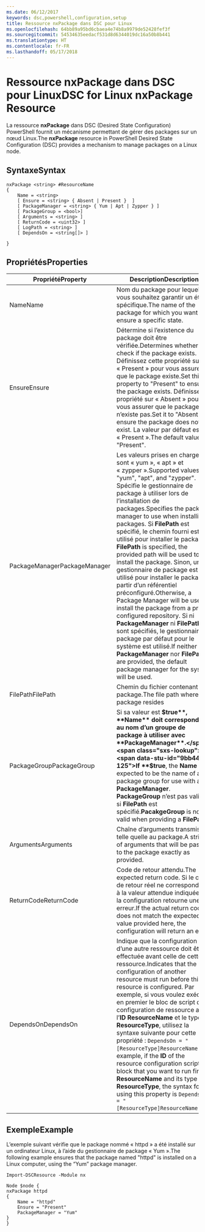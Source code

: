 ```yaml
---
ms.date: 06/12/2017
keywords: dsc,powershell,configuration,setup
title: Ressource nxPackage dans DSC pour Linux
ms.openlocfilehash: 64bb89a95bd6cbaea4e74b8a9979de52428fef3f
ms.sourcegitcommit: 54534635eedacf531d8d6344019dc16a50b8b441
ms.translationtype: HT
ms.contentlocale: fr-FR
ms.lasthandoff: 05/17/2018
---
```

# <a name="dsc-for-linux-nxpackage-resource"></a><span data-ttu-id="9bb44-103">Ressource nxPackage dans DSC pour Linux</span><span class="sxs-lookup"><span data-stu-id="9bb44-103">DSC for Linux nxPackage Resource</span></span>

<span data-ttu-id="9bb44-104">La ressource **nxPackage** dans DSC (Desired State Configuration) PowerShell fournit un mécanisme permettant de gérer des packages sur un nœud Linux.</span><span class="sxs-lookup"><span data-stu-id="9bb44-104">The **nxPackage** resource in PowerShell Desired State Configuration (DSC) provides a mechanism to manage packages on a Linux node.</span></span>

## <a name="syntax"></a><span data-ttu-id="9bb44-105">Syntaxe</span><span class="sxs-lookup"><span data-stu-id="9bb44-105">Syntax</span></span>

```
nxPackage <string> #ResourceName
{
    Name = <string>
    [ Ensure = <string> { Absent | Present }  ]
    [ PackageManager = <string> { Yum | Apt | Zypper } ]
    [ PackageGroup = <bool>]
    [ Arguments = <string> ]
    [ ReturnCode = <uint32> ]
    [ LogPath = <string> ]
    [ DependsOn = <string[]> ]

}
```

## <a name="properties"></a><span data-ttu-id="9bb44-106">Propriétés</span><span class="sxs-lookup"><span data-stu-id="9bb44-106">Properties</span></span>

|  <span data-ttu-id="9bb44-107">Propriété</span><span class="sxs-lookup"><span data-stu-id="9bb44-107">Property</span></span> |  <span data-ttu-id="9bb44-108">Description</span><span class="sxs-lookup"><span data-stu-id="9bb44-108">Description</span></span> |
|---|---|
| <span data-ttu-id="9bb44-109">Name</span><span class="sxs-lookup"><span data-stu-id="9bb44-109">Name</span></span>| <span data-ttu-id="9bb44-110">Nom du package pour lequel vous souhaitez garantir un état spécifique.</span><span class="sxs-lookup"><span data-stu-id="9bb44-110">The name of the package for which you want to ensure a specific state.</span></span>|
| <span data-ttu-id="9bb44-111">Ensure</span><span class="sxs-lookup"><span data-stu-id="9bb44-111">Ensure</span></span>| <span data-ttu-id="9bb44-112">Détermine si l’existence du package doit être vérifiée.</span><span class="sxs-lookup"><span data-stu-id="9bb44-112">Determines whether to check if the package exists.</span></span> <span data-ttu-id="9bb44-113">Définissez cette propriété sur « Present » pour vous assurer que le package existe.</span><span class="sxs-lookup"><span data-stu-id="9bb44-113">Set this property to "Present" to ensure the package exists.</span></span> <span data-ttu-id="9bb44-114">Définissez la propriété sur « Absent » pour vous assurer que le package n’existe pas.</span><span class="sxs-lookup"><span data-stu-id="9bb44-114">Set it to "Absent" to ensure the package does not exist.</span></span> <span data-ttu-id="9bb44-115">La valeur par défaut est « Present ».</span><span class="sxs-lookup"><span data-stu-id="9bb44-115">The default value is "Present".</span></span>|
| <span data-ttu-id="9bb44-116">PackageManager</span><span class="sxs-lookup"><span data-stu-id="9bb44-116">PackageManager</span></span>| <span data-ttu-id="9bb44-117">Les valeurs prises en charge sont « yum », « apt » et « zypper ».</span><span class="sxs-lookup"><span data-stu-id="9bb44-117">Supported values are "yum", "apt", and "zypper".</span></span> <span data-ttu-id="9bb44-118">Spécifie le gestionnaire de package à utiliser lors de l’installation de packages.</span><span class="sxs-lookup"><span data-stu-id="9bb44-118">Specifies the package manager to use when installing packages.</span></span> <span data-ttu-id="9bb44-119">Si **FilePath** est spécifié, le chemin fourni est utilisé pour installer le package.</span><span class="sxs-lookup"><span data-stu-id="9bb44-119">If **FilePath** is specified, the provided path will be used to install the package.</span></span> <span data-ttu-id="9bb44-120">Sinon, un gestionnaire de package est utilisé pour installer le package à partir d’un référentiel préconfiguré.</span><span class="sxs-lookup"><span data-stu-id="9bb44-120">Otherwise, a Package Manager will be used to install the package from a pre-configured repository.</span></span> <span data-ttu-id="9bb44-121">Si ni **PackageManager** ni **FilePath** ne sont spécifiés, le gestionnaire de package par défaut pour le système est utilisé.</span><span class="sxs-lookup"><span data-stu-id="9bb44-121">If neither **PackageManager** nor **FilePath** are provided, the default package manager for the system will be used.</span></span>|
| <span data-ttu-id="9bb44-122">FilePath</span><span class="sxs-lookup"><span data-stu-id="9bb44-122">FilePath</span></span>| <span data-ttu-id="9bb44-123">Chemin du fichier contenant le package.</span><span class="sxs-lookup"><span data-stu-id="9bb44-123">The file path where the package resides</span></span>|
| <span data-ttu-id="9bb44-124">PackageGroup</span><span class="sxs-lookup"><span data-stu-id="9bb44-124">PackageGroup</span></span>| <span data-ttu-id="9bb44-125">Si sa valeur est **$true**, **Name** doit correspondre au nom d’un groupe de package à utiliser avec **PackageManager**.</span><span class="sxs-lookup"><span data-stu-id="9bb44-125">If **$true**, the **Name** is expected to be the name of a package group for use with a **PackageManager**.</span></span> <span data-ttu-id="9bb44-126">**PackageGroup** n’est pas valide si **FilePath** est spécifié.</span><span class="sxs-lookup"><span data-stu-id="9bb44-126">**PacakgeGroup** is not valid when providing a **FilePath**.</span></span>|
| <span data-ttu-id="9bb44-127">Arguments</span><span class="sxs-lookup"><span data-stu-id="9bb44-127">Arguments</span></span>| <span data-ttu-id="9bb44-128">Chaîne d’arguments transmise telle quelle au package.</span><span class="sxs-lookup"><span data-stu-id="9bb44-128">A string of arguments that will be passed to the package exactly as provided.</span></span>|
| <span data-ttu-id="9bb44-129">ReturnCode</span><span class="sxs-lookup"><span data-stu-id="9bb44-129">ReturnCode</span></span>| <span data-ttu-id="9bb44-130">Code de retour attendu.</span><span class="sxs-lookup"><span data-stu-id="9bb44-130">The expected return code.</span></span> <span data-ttu-id="9bb44-131">Si le code de retour réel ne correspond pas à la valeur attendue indiquée ici, la configuration retourne une erreur.</span><span class="sxs-lookup"><span data-stu-id="9bb44-131">If the actual return code does not match the expected value provided here, the configuration will return an error.</span></span>|
| <span data-ttu-id="9bb44-132">DependsOn</span><span class="sxs-lookup"><span data-stu-id="9bb44-132">DependsOn</span></span> | <span data-ttu-id="9bb44-133">Indique que la configuration d’une autre ressource doit être effectuée avant celle de cette ressource.</span><span class="sxs-lookup"><span data-stu-id="9bb44-133">Indicates that the configuration of another resource must run before this resource is configured.</span></span> <span data-ttu-id="9bb44-134">Par exemple, si vous voulez exécuter en premier le bloc de script de configuration de ressource ayant l’**ID** **ResourceName** et le type **ResourceType**, utilisez la syntaxe suivante pour cette propriété : `DependsOn = "[ResourceType]ResourceName"`.</span><span class="sxs-lookup"><span data-stu-id="9bb44-134">For example, if the **ID** of the resource configuration script block that you want to run first is **ResourceName** and its type is **ResourceType**, the syntax for using this property is `DependsOn = "[ResourceType]ResourceName"`.</span></span>|

## <a name="example"></a><span data-ttu-id="9bb44-135">Exemple</span><span class="sxs-lookup"><span data-stu-id="9bb44-135">Example</span></span>

<span data-ttu-id="9bb44-136">L’exemple suivant vérifie que le package nommé « httpd » a été installé sur un ordinateur Linux, à l’aide du gestionnaire de package « Yum ».</span><span class="sxs-lookup"><span data-stu-id="9bb44-136">The following example ensures that the package named "httpd" is installed on a Linux computer, using the “Yum” package manager.</span></span>

```
Import-DSCResource -Module nx

Node $node {
nxPackage httpd
{
    Name = "httpd"
    Ensure = "Present"
    PackageManager = "Yum"
}
}
```